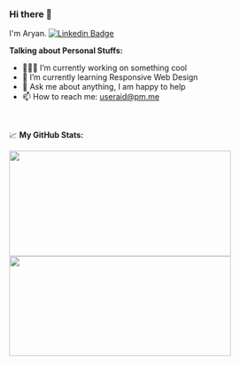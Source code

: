 ### Hi there 👋
I'm Aryan.
[![Linkedin Badge](https://img.shields.io/badge/-LinkedIn-0e76a8?style=flat-square&logo=Linkedin&logoColor=white)](https://www.linkedin.com/in/aryan-22810b221/)

**Talking about Personal Stuffs:**

- 👨🏻‍💻 I’m currently working on something cool
- 🚀 I’m currently learning Responsive Web Design
- 💬 Ask me about anything, I am happy to help
- 📫 How to reach me: useraid@pm.me

</br>


📈 **My GitHub Stats:**

<p>
  <img height="190em" width="400cm" src="https://github-readme-stats.vercel.app/api?username=useraid&show_icons=true&hide_border=true&&count_private=true&include_all_commits=true" />
  <img height="180em" width="400cm" src="https://github-readme-stats.vercel.app/api/top-langs/?username=useraid&layout=compact&show_icons=true&hide_border=true&layout=compact&langs_count=8"/>
</p>




